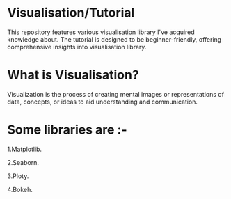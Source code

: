 # Visualisation/Tutorial
This repository features various visualisation library I've acquired knowledge about. The tutorial is designed to be beginner-friendly, offering comprehensive insights into visualisation library.

# What is Visualisation?

Visualization is the process of creating mental images or representations of data, concepts, or ideas to aid understanding and communication.

# Some libraries are :-

1.Matplotlib.

2.Seaborn.

3.Ploty.

4.Bokeh.
